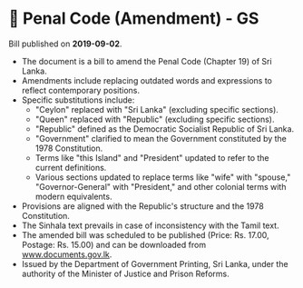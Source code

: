 # 📄  Penal Code (Amendment) - GS

Bill published on **2019-09-02**.

- The document is a bill to amend the Penal Code (Chapter 19) of Sri Lanka.
- Amendments include replacing outdated words and expressions to reflect contemporary positions.
- Specific substitutions include:
  - "Ceylon" replaced with "Sri Lanka" (excluding specific sections).
  - "Queen" replaced with "Republic" (excluding specific sections).
  - "Republic" defined as the Democratic Socialist Republic of Sri Lanka.
  - "Government" clarified to mean the Government constituted by the 1978 Constitution.
  - Terms like "this Island" and "President" updated to refer to the current definitions.
  - Various sections updated to replace terms like "wife" with "spouse," "Governor-General" with "President," and other colonial terms with modern equivalents.
- Provisions are aligned with the Republic's structure and the 1978 Constitution.
- The Sinhala text prevails in case of inconsistency with the Tamil text.
- The amended bill was scheduled to be published (Price: Rs. 17.00, Postage: Rs. 15.00) and can be downloaded from www.documents.gov.lk.
- Issued by the Department of Government Printing, Sri Lanka, under the authority of the Minister of Justice and Prison Reforms.
